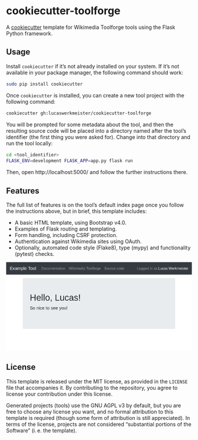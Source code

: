 # cookiecutter-toolforge

A [cookiecutter](https://github.com/audreyr/cookiecutter) template
for Wikimedia Toolforge tools using the Flask Python framework.

## Usage

Install `cookiecutter` if it’s not already installed on your system.
If it’s not available in your package manager, the following command should work:

```sh
sudo pip install cookiecutter
```

Once `cookiecutter` is installed, you can create a new tool project with the following command:

```sh
cookiecutter gh:lucaswerkmeister/cookiecutter-toolforge
```

You will be prompted for some metadata about the tool,
and then the resulting source code will be placed into a directory named after the tool’s identifier
(the first thing you were asked for).
Change into that directory and run the tool locally:

```sh
cd <tool_identifier>
FLASK_ENV=development FLASK_APP=app.py flask run
```

Then, open http://localhost:5000/ and follow the further instructions there.

## Features

The full list of features is on the tool’s default index page once you follow the instructions above,
but in brief, this template includes:

* A basic HTML template, using Bootstrap v4.0.
* Examples of Flask routing and templating.
* Form handling, including CSRF protection.
* Authentication against Wikimedia sites using OAuth.
* Optionally, automated code style (Flake8), type (mypy) and functionality (pytest) checks.

![screenshot](https://raw.githubusercontent.com/lucaswerkmeister/cookiecutter-toolforge/master/screenshot.png)

## License

This template is released under the MIT license, as provided in the `LICENSE` file that accompanies it.
By contributing to the repository, you agree to license your contribution under this license.

Generated projects (tools) use the GNU AGPL v3 by default,
but you are free to choose any license you want,
and no formal attribution to this template is required
(though some form of attribution is still appreciated).
In terms of the license,
projects are not considered “substantial portions of the Software” (i. e. the template).
